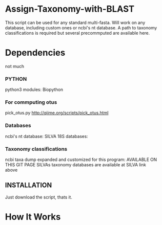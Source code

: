 # Assign-Taxonomy-with-BLAST
This script can be used for any standard multi-fasta.
Will work on any database, including custom ones or ncbi's nt database.
A path to taxonomy classifications is required but several precommputed are available here.




# Dependencies
not much
### PYTHON
python3
modules: Biopython

### For commputing otus
pick_otus.py
http://qiime.org/scripts/pick_otus.html

### Databases
ncbi's nt database:
SILVA 18S databases:

### Taxonomy classifications
ncbi taxa dump expanded and customized for this program: AVAILABLE ON THIS GIT PAGE
SILVAs taxonomy databases are available at SILVA link above


## INSTALLATION
Just download the script, thats it.




# How It Works

